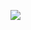 ![](https://github-readme-stats.vercel.app/api?username=brackendev&count_private=true&show_icons=true&hide=contribs,prs,issues)
